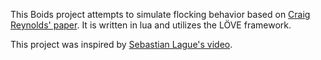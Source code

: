 This Boids project attempts to simulate flocking behavior based on [Craig Reynolds' paper](https://www.red3d.com/cwr/boids/). It is written in lua and utilizes the LÖVE framework.

This project was inspired by [Sebastian Lague's video](https://www.youtube.com/watch?v=bqtqltqcQhw).
